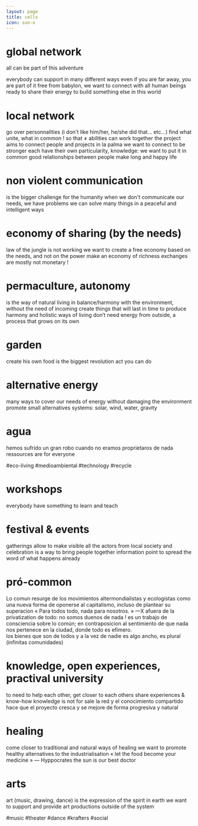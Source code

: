 ```yaml
---
layout: page
title: cells
icon: sun-o
---
```

# global network
all can be part of this adventure

everybody can support in many different ways
even if you are far away, you are part of it
free from babylon, we want to connect with all human beings ready to share their energy to build something else in this world

# local network
go over personnalities (i don't like him/her, he/she did that... etc...)
find what unite, what in common ! so that ≠ abilities can work together
the project aims to connect people and projects in la palma
we want to connect to be stronger
each have their own particularity, knowledge: we want to put it in common
good relationships between people make long and happy life

# non violent communication
is the bigger challenge for the humanity
when we don't communicate our needs, we have problems
we can solve many things in a peaceful and intelligent ways

# economy of sharing (by the needs)
law of the jungle is not working
we want to create a free economy based on the needs, and not on the power
make an economy of richness
exchanges are mostly not monetary !

# permaculture, autonomy
is the way of natural living in balance/harmony with the environment, without the need of incoming
create things that will last in time
to produce harmony and holistic ways of living
don’t need energy from outside, a process that grows on its own

# garden
create his own food is the biggest revolution act you can do

# alternative energy
many ways to cover our needs of energy without damaging the environment
promote small alternatives systems: solar, wind, water, gravity

# agua
hemos sufrido un gran robo cuando no eramos proprietaros de nada
ressources are for everyone

#eco-living
#medioambiental
#technology
#recycle

# workshops
everybody have something to learn and teach

# festival & events
gatherings allow to make visible all the actors from local society
and celebration is a way to bring people together
information point to spread the word of what happens already

# pró-common
Lo comun resurge de los movimientos altermondialistas y ecologistas como una nueva forma de oponerse al capitalismo, incluso de plantear su superacion
« Para todos todo, nada para nosotros. » —X
afuera de la privatization de todo: no somos duenos de nada !
es un trabajo de consciencia sobre lo común; en contraposicion al sentimiento de que nada nos pertenece en la ciudad, donde todo es efímero.  
los bienes que son de todos y a la vez de nadie es algo ancho, es plural (infinitas comunidades) 

# knowledge, open experiences, practival university
to need to help each other, get closer to each others
share experiences & know-how
knowledge is not for sale
la red y el conocimiento compartido hace que el proyecto cresca y se mejore de forma progresiva y natural

# healing
come closer to traditional and natural ways of healing
we want to promote healthy alternatives to the industrialisation
« let the food become your medicine » — Hyppocrates
the sun is our best doctor

# arts
art (music, drawing, dance) is the expression of the spirit in earth
we want to support and provide art productions outside of the system

#music
#theater
#dance
#krafters
#social